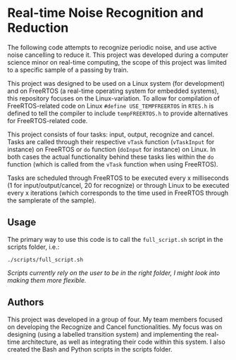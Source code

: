# Real-time Noise Recognition and Reduction

The following code attempts to recognize periodic noise, and use active noise cancelling to reduce it. This project was developed during a computer science minor on real-time computing, the scope of this project was limited to a specific sample of a passing by train.

This project was designed to be used on a Linux system (for development) and on FreeRTOS (a real-time operating system for embedded systems), this repository focuses on the Linux-variation. To allow for compilation of FreeRTOS-related code on Linux `#define USE_TEMPFREERTOS` in `RTES.h` is defined to tell the compiler to include `tempFREERTOS.h` to provide alternatives for FreeRTOS-related code. 

This project consists of four tasks: input, output, recognize and cancel. Tasks are called through their respective `vTask` function (`vTaskInput` for instance) on FreeRTOS or `do` function (`doInput` for instance) on Linux. In both cases the actual functionality behind these tasks lies within the `do` function (which is called from the `vTask` function when using FreeRTOS).

Tasks are scheduled through FreeRTOS to be executed every x milliseconds (1 for input/output/cancel, 20 for recognize) or through Linux to be executed every x iterations (which corresponds to the time used in FreeRTOS through the samplerate of the sample).

## Usage

The primary way to use this code is to call the `full_script.sh` script in the scripts folder, i.e.:
```
./scripts/full_script.sh
```
*Scripts currently rely on the user to be in the right folder, I might look into making them more flexible.*

## Authors

This project was developed in a group of four. My team members focused on developing the Recognize and Cancel functionalities. My focus was on designing (using a labelled transition system) and implementing the real-time architecture, as well as integrating their code within this system. I also created the Bash and Python scripts in the scripts folder.